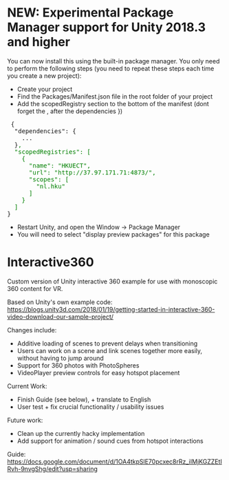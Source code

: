 # NEW: Experimental Package Manager support for Unity 2018.3 and higher
You can now install this using the built-in package manager. You only need to perform the following steps (you need to repeat these steps each time you create a new project):
  * Create your project
  * Find the Packages/Manifest.json file in the root folder of your project
  * Add the scopedRegistry section to the bottom of the manifest (dont forget the , after the dependencies }) 
<pre>
 {
  "dependencies": {
    ...
  }<font color="green">,
  "scopedRegistries": [
    {
      "name": "HKUECT",
      "url": "http://37.97.171.71:4873/",
      "scopes": [
        "nl.hku"
      ]
    }
  ]</font>
}
</pre>
  * Restart Unity, and open the Window -> Package Manager
  * You will need to select "display preview packages" for this package

# Interactive360
Custom version of Unity interactive 360 example for use with monoscopic 360 content for VR.

Based on Unity's own example code: https://blogs.unity3d.com/2018/01/19/getting-started-in-interactive-360-video-download-our-sample-project/

Changes include:
  - Additive loading of scenes to prevent delays when transitioning
  - Users can work on a scene and link scenes together more easily, without having to jump around
  - Support for 360 photos with PhotoSpheres
  - VideoPlayer preview controls for easy hotspot placement

Current Work:
  - Finish Guide (see below), + translate to English
  - User test + fix crucial functionality / usability issues

Future work:
  - Clean up the currently hacky implementation
  - Add support for animation / sound cues from hotspot interactions

Guide: https://docs.google.com/document/d/1OA4tkpSlE70pcxec8rRz_iIMjKGZZEtIRvh-9nvgShg/edit?usp=sharing
